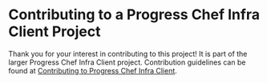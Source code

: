 # Contributing to a Progress Chef Infra Client Project

Thank you for your interest in contributing to this project! It is part of the larger Progress Chef Infra Client project. Contribution guidelines can be found at [Contributing to Progress Chef Infra Client](https://github.com/chef/chef-oss-practices/blob/main/projects/chef.md).

